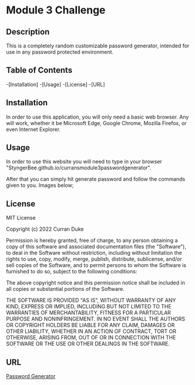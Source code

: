 # Module 3 Challenge


## Description
This is a completely random customizable password generator, intended for use in any password protected environment. 

 ## Table of Contents
-[Installation]
-[Usage]
-[License]
-[URL]
 ## Installation
In order to use this application, you will only need a basic web browser. Any will work, whether it be Microsoft Edge, Google Chrome, Mozilla Firefox, or even Internet Explorer.

## Usage
In order to use this website you will need to type in your browser "StyngerBee.github.io/curransmodule3passwordgenerator".

After that you can simply hit generate password and follow the commands given to you. Images below;



## License
MIT License

Copyright (c) 2022 Curran Duke

Permission is hereby granted, free of charge, to any person obtaining a copy of this software and associated documentation files (the "Software"), to deal in the Software without restriction, including without limitation the rights to use, copy, modify, merge, publish, distribute, sublicense, and/or sell copies of the Software, and to permit persons to whom the Software is furnished to do so, subject to the following conditions:

The above copyright notice and this permission notice shall be included in all copies or substantial portions of the Software.

THE SOFTWARE IS PROVIDED "AS IS", WITHOUT WARRANTY OF ANY KIND, EXPRESS OR IMPLIED, INCLUDING BUT NOT LIMITED TO THE WARRANTIES OF MERCHANTABILITY, FITNESS FOR A PARTICULAR PURPOSE AND NONINFRINGEMENT. IN NO EVENT SHALL THE AUTHORS OR COPYRIGHT HOLDERS BE LIABLE FOR ANY CLAIM, DAMAGES OR OTHER LIABILITY, WHETHER IN AN ACTION OF CONTRACT, TORT OR OTHERWISE, ARISING FROM, OUT OF OR IN CONNECTION WITH THE SOFTWARE OR THE USE OR OTHER DEALINGS IN THE SOFTWARE.

## URL 
[Password Generator](https://styngerbee.github.io/curransmodule3passwordgenerator/)
